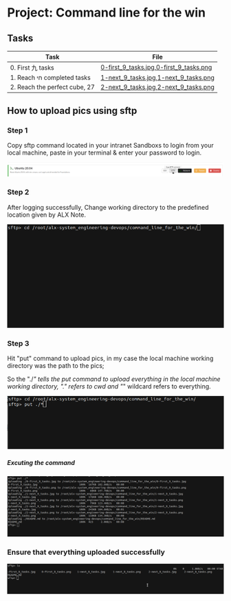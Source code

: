 # Project: Command line for the win

## Tasks

| Task | File |
| ---- | ---- |
| 0. First 九 tasks | [0-first_9_tasks.jpg,0-first_9_tasks.png](./0-first_9_tasks.jpg,0-first_9_tasks.png) |
| 1. Reach חי completed tasks | [1-next_9_tasks.jpg,1-next_9_tasks.png](./1-next_9_tasks.jpg,1-next_9_tasks.png) |
| 2. Reach the perfect cube, 27 | [2-next_9_tasks.jpg,2-next_9_tasks.png](./2-next_9_tasks.jpg,2-next_9_tasks.png) |

## How to upload pics using sftp

### Step 1
Copy sftp command located in your intranet Sandboxs to login from your local machine, paste in your terminal & enter your password to login.

![alt text](https://github.com/ku18m/alx-system_engineering-devops/blob/master/command_line_for_the_win/how_to/step_1.png?raw=true)


### Step 2
After logging successfully, Change working directory to the predefined location given by ALX Note.

![alt text](https://github.com/ku18m/alx-system_engineering-devops/blob/master/command_line_for_the_win/how_to/step_2.png?raw=true)


### Step 3
Hit "put" command to upload pics, in my case the local machine working directory was the path to the pics;

So the "./*" tells the put command to upload everything in the local machine working directory, "." refers to cwd and "*" wildcard refers to everything.

![alt text](https://github.com/ku18m/alx-system_engineering-devops/blob/master/command_line_for_the_win/how_to/step_3.png?raw=true)

  ##### Excuting the command
  ![alt text](https://github.com/ku18m/alx-system_engineering-devops/blob/master/command_line_for_the_win/how_to/result.png?raw=true)

### Ensure that everything uploaded successfully
![alt text](https://github.com/ku18m/alx-system_engineering-devops/blob/master/command_line_for_the_win/how_to/ensure.png?raw=true)
